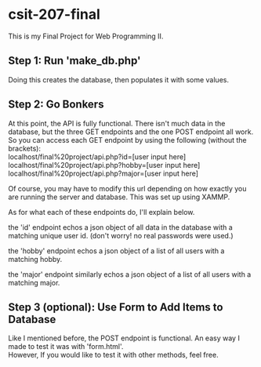 # csit-207-final
This is my Final Project for Web Programming II.

## Step 1: Run 'make_db.php'
Doing this creates the database, then populates it with some values.

## Step 2: Go Bonkers
At this point, the API is fully functional. There isn't much data in the database, but the three GET endpoints and the one POST endpoint all work.
So you can access each GET endpoint by using the following (without the brackets):\
localhost/final%20project/api.php?id=[user input here] \
localhost/final%20project/api.php?hobby=[user input here] \
localhost/final%20project/api.php?major=[user input here] 

Of course, you may have to modify this url depending on how exactly you are running the server and database. This was set up using XAMMP.

As for what each of these endpoints do, I'll explain below.

the 'id' endpoint echos a json object of all data in the database with a matching unique user id. (don't worry! no real passwords were used.)

the 'hobby' endpoint echos a json object of a list of all users with a matching hobby.

the 'major' endpoint similarly echos a json object of a list of all users with a matching major.

## Step 3 (optional): Use Form to Add Items to Database
Like I mentioned before, the POST endpoint is functional. An easy way I made to test it was with 'form.html'. \
However, If you would like to test it with other methods, feel free.
